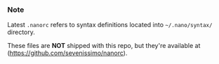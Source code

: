 ### Note

Latest `.nanorc` refers to syntax definitions located into `~/.nano/syntax/` directory.

These files are **NOT** shipped with this repo, but they're available at (https://github.com/sevenissimo/nanorc).
